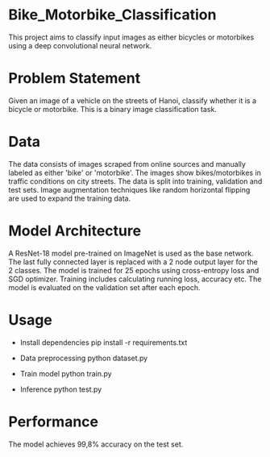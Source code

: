 # Bike_Motorbike_Classification
This project aims to classify input images as either bicycles or motorbikes using a deep convolutional neural network.

# Problem Statement
Given an image of a vehicle on the streets of Hanoi, classify whether it is a bicycle or motorbike. This is a binary image classification task.

# Data
The data consists of images scraped from online sources and manually labeled as either 'bike' or 'motorbike'. The images show bikes/motorbikes in traffic conditions on city streets.
The data is split into training, validation and test sets. Image augmentation techniques like random horizontal flipping are used to expand the training data.

# Model Architecture
A ResNet-18 model pre-trained on ImageNet is used as the base network. The last fully connected layer is replaced with a 2 node output layer for the 2 classes.
The model is trained for 25 epochs using cross-entropy loss and SGD optimizer. Training includes calculating running loss, accuracy etc. The model is evaluated on the validation set after each epoch.

# Usage
* Install dependencies
pip install -r requirements.txt

* Data preprocessing
python dataset.py

* Train model
python train.py

* Inference
python test.py

# Performance
The model achieves 99,8% accuracy on the test set.
